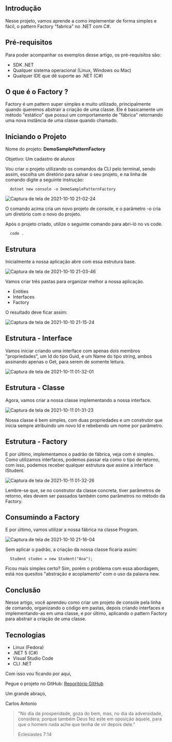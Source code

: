 ## Introdução

Nesse projeto, vamos aprende a como implementar de forma simples e fácil, o pattern Factory "fabrica" no .NET com C#.

## Pré-requisitos

Para poder acompanhar os exemplos desse artigo, os pré-requisitos são:

- SDK .NET
- Qualquer sistema operacional (Linux, Windows ou Mac)
- Qualquer IDE que dê suporte ao .NET (C#)


## O que é o Factory ?

Factory é um pattern super simples e muito utilizado, principalmente quando queremos abstrair a criação de uma classe. Ele é basicamente um método "estático" que possui um comportamento de "fábrica" retornando uma nova instância de uma classe quando chamado.


## Iniciando o Projeto

Nome do projeto: **DemoSamplePatternFactory**

Objetivo: Um cadastro de alunos


Vou criar o projeto utilizando os comandos da CLI pelo terminal, sendo assim, escolha um diretório para salvar o seu projeto, e na linha de comando digite a seguinte instrução:


      dotnet new console -o DemoSamplePatternFactory
      
![Captura de tela de 2021-10-10 21-02-24](https://user-images.githubusercontent.com/33513870/136775408-000366e9-131c-4e6a-845a-cd6dd7537afc.png)


O comando acima cria um novo projeto de console, e o parâmetro -o cria um diretório com o novo do projeto.

Após o projeto criado, utilize o seguinte comando para abri-ló no vs code.

      code .

## Estrutura

Inicialmente a nossa aplicação abre com essa estrutura base.

![Captura de tela de 2021-10-10 21-03-46](https://user-images.githubusercontent.com/33513870/136775698-5bf2cdcf-4565-420e-a091-86fb43143376.png)

Vamos criar três pastas para organizar melhor a nossa aplicação.

- Entities
- Interfaces
- Factory

O resultado deve ficar assim:

![Captura de tela de 2021-10-10 21-15-24](https://user-images.githubusercontent.com/33513870/136775756-7a4af34a-2853-485a-b097-5af68bd375e3.png)

## Estrutura - Interface

Vamos iniciar criando uma interface com apenas dois membros "propriedades", um Id do tipo Guid, e um Name do tipo string, ambos assinando apenas o Get, para serem de somente leitura.

![Captura de tela de 2021-10-11 01-32-01](https://user-images.githubusercontent.com/33513870/136775844-3ac9727a-7d13-450b-8be4-90ce26e44253.png)

## Estrutura - Classe

Agora, vamos criar a nossa classe implementando a nossa interface.

![Captura de tela de 2021-10-11 01-31-23](https://user-images.githubusercontent.com/33513870/136775911-fc042e84-872b-4f1a-8920-6b411cda6fde.png)

Nossa classe é bem simples, com duas propriedades e um construtor que inicia sempre atribuindo um novo Id e rebebendo um nome por parâmetro.

## Estrutura - Factory

E por último, implementamos o padrão de fábrica, veja com é simples. Como utilizamos interfaces, podemos passar ela como o tipo de retorno, com isso, podemos receber qualquer estrutura que assine a interface IStudent.

![Captura de tela de 2021-10-11 01-32-26](https://user-images.githubusercontent.com/33513870/136775967-44ef0e54-33f9-45c8-83d2-08c44a0b72af.png)

Lembre-se que, se no construtor da classe concreta, tiver parâmetros de retorno, eles devem ser passados também como parâmetros no método da Factory.

## Consumindo a Factory

E por último, vamos utilizar a nossa fábrica na classe Program.

![Captura de tela de 2021-10-10 21-16-04](https://user-images.githubusercontent.com/33513870/136776017-1809dcef-ebd7-46bc-922a-f3d4c023f91a.png)

Sem aplicar o padrão, a criação da nossa classe ficaria assim:

      Student studen = new Student("Ana");

Ficou mais simples certo? Sim, porém o problema com essa abordagem, está nos quesitos "abstração e acoplamento" com o uso da palavra new.

## Conclusão

Nesse artigo, você aprendeu como criar um projeto de console pela linha de comando, organizando o código em pastas, depois criando interfaces e implementando-as em uma classe, e por último, aplicando o pattern Factory para abstrair a criação de uma classe.

## Tecnologias

- Linux (Fedora)
- .NET 5 (C#)
- Visual Studio Code
- CLI .NET

Com isso vou ficando por aqui,

Pegue o projeto no GitHub: [Reporitório GitHub](https://github.com/CarlosEX/DemoSamplePatternFactory)

Um grande abraço,


Carlos Antonio

> "No dia da prosperidade, goza do bem, mas, no dia da adversidade, considera; porque também Deus fez este em oposição àquele, para que o homem nada ache que tenha de vir depois dele."
>
> Eclesiastes 7:14
